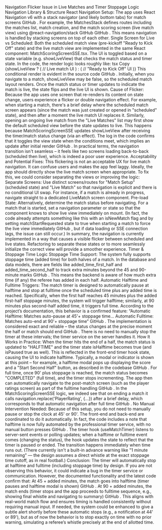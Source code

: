 Navigation Flicker Issue in Live Matches and Timer Stoppage Logic
Navigation Library & Structure
React Navigation Setup: The app uses React Navigation v6 with a stack navigator (and likely bottom tabs) for match screens
GitHub
. For example, the MatchesStack defines routes including the matches list, match creation, and the match scoring screen (live match view) using @react-navigation/stack
GitHub
GitHub
. This means navigation is handled by stacking screens on top of each other.
Single Screen for Live vs Scheduled: Both the scheduled match view (pre-kickoff "Ready to Kick Off" state) and the live match view are implemented in the same React component: MatchScoringScreenSSE.tsx. The UI is toggled based on a state variable (e.g. showLiveView) that checks the match status and timer state. In the code, the render logic looks roughly like:
tsx
Copy
{showLiveView ? (
    // Live match UI
) : (
    // "Ready to Kick Off" UI
)}
This conditional render is evident in the source code
GitHub
. Initially, when you navigate to a match, showLiveView may be false, so the scheduled match layout renders. Once the match status or timer updates to indicate the match is live, the state flips and the live UI is shown.
Cause of Flicker: Because the app uses one screen that re-renders its content on state change, users experience a flicker or double navigation effect. For example, when starting a match, there's a brief delay where the scheduled match screen appears (since the match was just created or opened in "scheduled" state), and then after a moment the live match UI replaces it. Similarly, opening an ongoing live match from the "Live Matches" list may first show the default scheduled view before the state updates to live. This happens because MatchScoringScreenSSE updates showLiveView after receiving the timer/match status change (via an effect). The log in the code confirms that it toggles the view state when the conditions meet, which implies an update after initial render
GitHub
. In practical terms, the navigation transition isn't seamless – it feels like two screens loading back-to-back (scheduled then live), which is indeed a poor user experience.
Acceptability and Potential Fixes: This flickering is not an acceptable UX for live match navigation. It can confuse users and makes the app feel laggy. Ideally, the app should directly show the live match screen when appropriate. To fix this, we could consider separating the views or improving the logic:
Separate Screens: Use distinct screens/routes for "Match Setup" (scheduled state) and "Live Match" so that navigation is explicit and there is no conditional UI swap. For instance, if a match is already in progress, navigate straight to a dedicated LiveMatch screen component.
Pre-load State: Alternatively, determine the match status before navigating. For a match that is started, set a navigation parameter or state so that the component knows to show live view immediately on mount. (In fact, the code already attempts something like this with an isNewMatch flag and by setting matchStartRequested state to true when starting a match to force the live view immediately
GitHub
, but if data loading or SSE connection lags, the issue can still occur.)
In summary, the navigation is currently implemented in a way that causes a visible flicker between scheduled and live states. Refactoring to separate these states or to more seamlessly initialize the correct view will provide a smoother experience.
Timer & Stoppage Time Logic
Stoppage Time Support: The system fully supports stoppage time (added time) for both halves of a match. In the database and data models, there are fields like added_time_first_half and added_time_second_half to track extra minutes beyond the 45 and 90-minute marks
GitHub
. This means the backend is aware of how much extra time (if any) the referee has added in each half.
Automatic Halftime and Fulltime Triggers: The match timer is designed to automatically pause at halftime and stop at fulltime once the scheduled time plus any added time is reached. Specifically, when the first half reaches 45 minutes plus the added first-half stoppage minutes, the system will trigger halftime; similarly, at 90 minutes plus second-half added time, it triggers full time. According to the project’s documentation, this behavior is a confirmed feature: “Automatic Halftime: Matches auto-pause at 45'+ stoppage time... Automatic Fulltime: Matches auto-end at 90'+ stoppage time”
GitHub
. The implementation is considered exact and reliable – the status changes at the precise moment the half or match should end
GitHub
. There is no need to manually stop the timer at these intervals; the timer service on the server handles it.
How It Works in Practice: When the timer hits the end of a half, the match status is updated to "HALFTIME" and the timer state isHalftime becomes true (and isPaused true as well). This is reflected in the front-end timer hook state, causing the UI to indicate halftime. Typically, a modal or indicator is shown at this point – for example, a halftime modal pops up displaying the score and a "Start Second Half" button, as described in the codebase
GitHub
. For full time, once 90' plus stoppage is reached, the match status becomes "COMPLETED" (full time), and the timer stops incrementing. The app then can automatically navigate to the post-match screen (such as the player ratings screen) as part of the fulltime handling
GitHub
. In the MatchScoringScreenSSE logic, we indeed see that on ending a match it calls navigation.replace('PlayerRating', {...}) after a brief delay, which corresponds to that automatic navigation after full time
GitHub
.
No Manual Intervention Needed: Because of this setup, you do not need to manually pause or stop the clock at 45' or 90'. The front-end and back-end are coordinated to do it automatically. In fact, the code includes a note that halftime is now fully automated by the professional timer service, with no manual button presses
GitHub
. The timer hook (useMatchTimer) listens to server-sent events or polling updates; when a halftime or fulltime event comes (changing the status), the hook updates the state to reflect that the timer is paused or ended. The transition happens immediately when time runs out. (There currently isn't a built-in advance warning like "1 minute remaining" — the design assumes a direct whistle at the exact stoppage time cutoff, as in real football.)
Conclusion: The timer will automatically stop at halftime and fulltime (including stoppage time) by design. If you are not observing this behavior, it could indicate a bug in the timer service or communication. However, the documented functionality and the latest code confirm that:
At 45 + added minutes, the match goes into halftime (timer pauses and halftime modal is shown)
GitHub
.
At 90 + added minutes, the match ends (timer stops and the app proceeds to fulltime sequence, e.g., showing final whistle and navigating to summary)
GitHub
.
This aligns with real-world match flow and ensures timing is handled consistently without requiring manual input. If needed, the system could be enhanced to give a subtle alert shortly before these automatic stops (e.g., a notification at 44' or 89'), but as of now the behavior is to stop exactly on time with no prior warning, simulating a referee’s whistle precisely at the end of allotted time.